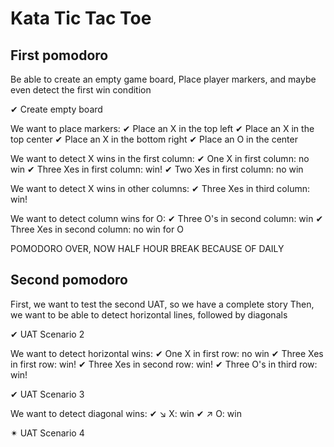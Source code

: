 # Kata Tic Tac Toe

## First pomodoro
Be able to create an empty game board,
Place player markers, and maybe even detect the first win condition

✔ Create empty board

We want to place markers:
✔ Place an X in the top left
✔ Place an X in the top center
✔ Place an X in the bottom right
✔ Place an O in the center

We want to detect X wins in the first column:
✔ One X in first column: no win
✔ Three Xes in first column: win!
✔ Two Xes in first column: no win

We want to detect X wins in other columns:
✔ Three Xes in third column: win!

We want to detect column wins for O:
✔ Three O's in second column: win
✔ Three Xes in second column: no win for O

POMODORO OVER, NOW HALF HOUR BREAK BECAUSE OF DAILY

## Second pomodoro
First, we want to test the second UAT, so we have a complete story
Then, we want to be able to detect horizontal lines, followed by diagonals

✔ UAT Scenario 2

We want to detect horizontal wins:
✔ One X in first row: no win
✔ Three Xes in first row: win!
✔ Three Xes in second row: win!
✔ Three O's in third row: win!

✔ UAT Scenario 3

We want to detect diagonal wins:
✔ ↘ X: win
✔ ↗ O: win

✴ UAT Scenario 4